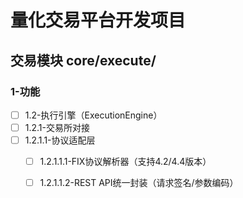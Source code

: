 # 量化交易平台开发项目
## 交易模块 core/execute/
### 1-功能
- [ ] 1.2-执行引擎（ExecutionEngine）
 - [ ] 1.2.1-交易所对接
 - [ ] 1.2.1.1-协议适配层
   - [ ] 1.2.1.1.1-FIX协议解析器（支持4.2/4.4版本）
   - [ ] 1.2.1.1.2-REST API统一封装（请求签名/参数编码）

